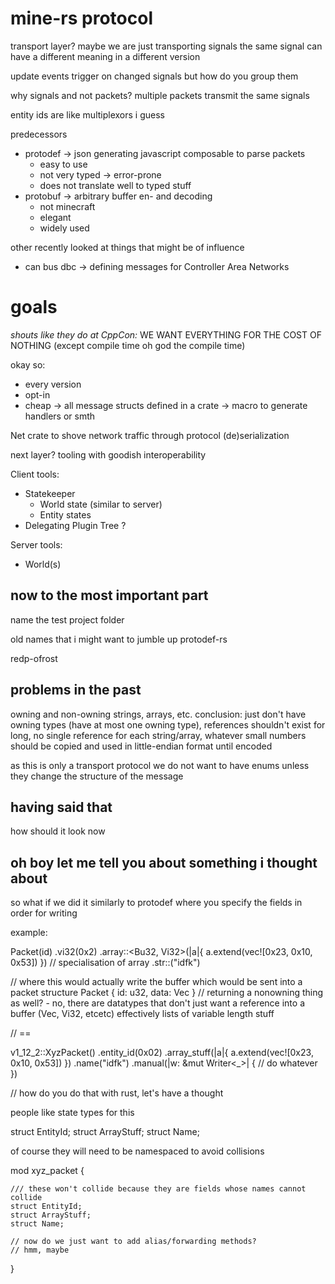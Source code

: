 # mine-rs protocol

transport layer?
maybe we are just transporting signals
the same signal can have a different meaning in a different version

update events trigger on changed signals but how do you group them

why signals and not packets? multiple packets transmit the same signals

entity ids are like multiplexors i guess

predecessors
- protodef
    -> json generating javascript composable to parse packets
    + easy to use
    - not very typed -> error-prone
    - does not translate well to typed stuff
- protobuf
    -> arbitrary buffer en- and decoding
    - not minecraft
    + elegant
    + widely used

other recently looked at things that might be of influence
- can bus dbc
    -> defining messages for Controller Area Networks

# goals

*shouts like they do at CppCon:* WE WANT EVERYTHING FOR THE COST OF NOTHING (except compile time oh god the compile time)

okay so:
- every version
- opt-in
- cheap
-> all message structs defined in a crate
-> macro to generate handlers or smth

Net crate to shove network traffic through protocol (de)serialization

next layer?
tooling with goodish interoperability

Client tools:
- Statekeeper
  - World state (similar to server)
  - Entity states
- Delegating Plugin Tree ?

Server tools:
- World(s)

## now to the most important part

name the test project folder

old names that i might want to jumble up
protodef-rs

redp-ofrost

## problems in the past

owning and non-owning strings, arrays, etc.
conclusion: just don't have owning types (have at most one owning type), references shouldn't exist for long, no single reference for each string/array, whatever
small numbers should be copied and used in little-endian format until encoded

as this is only a transport protocol we do not want to have enums unless they change the structure of the message

## having said that

how should it look now

## oh boy let me tell you about something i thought about

so what if we did it similarly to protodef where you specify the fields in order for writing

example:

Packet(id)
    .vi32(0x2)
    .array::<Bu32, Vi32>(|a|{
        a.extend(vec![0x23, 0x10, 0x53])
    })
    // specialisation of array
    .str::<Vi32>("idfk")

// where this would actually write the buffer which would be sent into a packet structure
Packet {
    id: u32,
    data: Vec<u8>
}
// returning a nonowning thing as well? - no, there are datatypes that don't just want a reference into a buffer (Vec<Bi32>, Vi32, etcetc) effectively lists of variable length stuff

// ==

v1_12_2::XyzPacket()
    .entity_id(0x02)
    .array_stuff(|a|{
        a.extend(vec![0x23, 0x10, 0x53])
    })
    .name("idfk")
    .manual(|w: &mut Writer<_>| {
        // do whatever
    })

// how do you do that with rust, let's have a thought

people like state types for this

struct EntityId;
struct ArrayStuff;
struct Name;

of course they will need to be namespaced to avoid collisions

mod xyz_packet {

    /// these won't collide because they are fields whose names cannot collide
    struct EntityId;
    struct ArrayStuff;
    struct Name;

    // now do we just want to add alias/forwarding methods?
    // hmm, maybe
    
}
